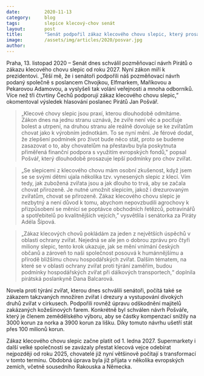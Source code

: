```yaml
---
date:         2020-11-13
category:     blog
tags:         slepice klecový-chov senát
layout:       post
title:        "Senát podpořil zákaz klecového chovu slepic, který prosazovali Piráti. Nyní zákon míří k prezidentovi"
image:        /assets/img/articles/2020/posvar.jpg
author:       
---
```


Praha, 13. listopad 2020 –  Senát dnes schválil pozměňovací návrh Pirátů o zákazu klecového chovu slepic od roku 2027. Nyní zákon míří k prezidentovi. „Těší mě, že i senátoři podpořili náš pozměňovací návrh podaný společně s poslancem Chvojkou, Elfmarkem, Maříkovou a Pekarovou Adamovou, a vyslyšeli tak volání veřejnosti a mnoha odborníků. Více než tři čtvrtiny Čechů podporují zákaz klecového chovu slepic,” okomentoval výsledek hlasování poslanec Pirátů Jan Pošvář. 


> „Klecové chovy slepic jsou praxí, kterou dlouhodobě odmítáme. Zákon dnes na jednu stranu uznává, že zvíře není věc a pociťuje bolest a utrpení, na druhou stranu ale reálně dovoluje se ke zvířatům chovat jako k výrobním jednotkám. To se nyní mění. Je férové dodat, že zlepšení podmínek pro život bude něco stát, proto se budeme zasazovat o to, aby chovatelům na přestavbu byla poskytnuta přiměřená finanční podpora s využitím evropských fondů," popsal Pošvář, který dlouhodobě  prosazuje lepší podmínky pro chov zvířat. 


> „Se slepicemi z klecového chovu mám osobní zkušenost, když jsem se se svými dětmi ujala několika tzv. vynesených slepic z klecí. Vím tedy, jak zubožená zvířata jsou a jak dlouho to trvá, aby se začala chovat přirozeně. Je nutné umožnit slepicím, jakož i drezurovaným zvířatům, chovat se přirozeně. Zákaz klecového chovu slepic je nezbytný a není důvod k tomu, abychom nepovzbudili agrochovy k přizpůsobení se měnící se poptávce obchodních řetězců, potravinářů a spotřebitelů po kvalitnějších vejcích,” vysvětlila i senátorka za Piráty Adéla Šípová.


> „Zákaz klecových chovů pokládám za jeden z největších úspěchů v oblasti ochrany zvířat. Nejedná se ale jen o dobrou zprávu pro čtyři miliony slepic, tento krok ukazuje, jak se mění vnímání českých občanů a zároveň to naši společnost posouvá k humánnějšímu a přírodě bližšímu chovu hospodářských zvířat. Dalším tématem, na které se v oblasti ochrany zvířat proti týrání zaměřím, budou podmínky hospodářských zvířat při dálkových transportech,“ doplnila pirátská poslankyně Dana Balcarová.


Novela proti týrání zvířat, kterou dnes schválili senátoři, počítá také se zákazem takzvaných množíren zvířat i drezury a vystupování divokých druhů zvířat v cirkusech. Podpořili rovněž úpravu odškodnění majitelů zakázaných kožešinových farem. Konkrétně byl schválen návrh Pošváře, který je členem zemědělského výboru, aby se částky kompenzací snížily na 3000 korun za norka a 3900 korun za lišku. Díky tomuto návrhu ušetří stát přes 100 milionů korun.


Zákaz klecového chovu slepic začne platit od 1. ledna 2027. Supermarkety i další velké společnosti se zavázaly přestat klecová vejce odebírat nejpozději od roku 2025, chovatelé již nyní většinově počítají s transformací v tomto termínu. Obdobná úprava byla již přijata v několika evropských zemích, včetně sousedního Rakouska a Německa. 
